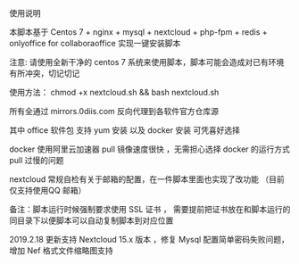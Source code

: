 使用说明

本脚本基于 Centos 7 + nginx + mysql + nextcloud + php-fpm + redis + onlyoffice for collaboraoffice 实现一键安装脚本

注意: 请使用全新干净的 centos 7 系统来使用脚本，脚本可能会造成对已有环境有所冲突，切记切记

使用方法： chmod +x nextcloud.sh && bash nextcloud.sh

所有全通过 mirrors.0diis.com 反向代理到各软件官方仓库源

其中 office 软件包 支持 yum 安装 以及 docker 安装 可凭喜好选择

docker 使用阿里云加速器 pull 镜像速度很快 ，无需担心选择 docker 的运行方式 pull 过慢的问题

nextcloud 常规自检有关于邮箱的配置，在一件脚本里面也实现了改功能 （目前仅支持使用QQ 邮箱）

备注：脚本运行时候强制要求使用 SSL 证书 ， 需要提前把证书放在和脚本运行的同目录下以便脚本可以自动复制脚本到对应位置

2019.2.18 更新支持 Nextcloud 15.x 版本 ，修复 Mysql 配置简单密码失败问题，增加 Nef 格式文件缩略图支持
